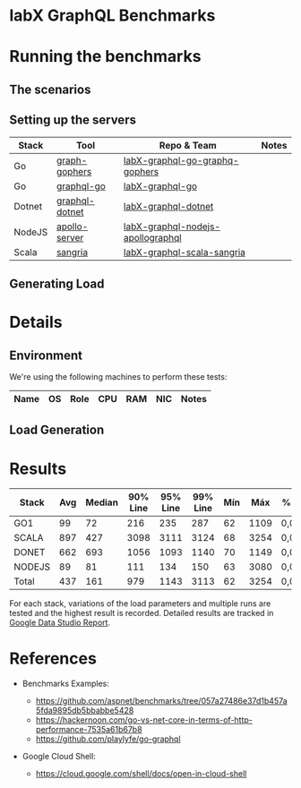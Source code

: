 # labX GraphQL Benchmarks

# Running the benchmarks

## The scenarios

## Setting up the servers

| Stack | Tool | Repo & Team | Notes |
| ----- | ---- | --------- | ----- |
| Go | [graph-gophers](https://github.com/graph-gophers/graphql-go) | [labX-graphql-go-graphq-gophers](https://github.com/travelgateX/labX-graphql-go-graphq-gophers) |  |
| Go | [graphql-go](https://github.com/graphql-go/graphql) | [labX-graphql-go](https://github.com/travelgateX/labX-graphql-go) |  |
| Dotnet | [graphql-dotnet](https://github.com/graphql-dotnet/graphql-dotnet) | [labX-graphql-dotnet](https://github.com/travelgateX/labX-graphql-dotnet) |  |
| NodeJS | [apollo-server](https://github.com/apollographql/apollo-server) | [labX-graphql-nodejs-apollographql](https://github.com/travelgateX/labX-graphql-nodejs-apollographql) |  |
| Scala | [sangria](https://github.com/sangria-graphql/sangria) | [labX-graphql-scala-sangria](https://github.com/travelgateX/labX-graphql-scala-sangria) |  |



## Generating Load

# Details

## Environment
We're using the following machines to perform these tests:

| Name | OS | Role | CPU | RAM | NIC | Notes |
| ---- | --- | ---- | --- | --- | --- | ----- |

## Load Generation

# Results

| Stack | Avg | Median | 90% Line | 95% Line | 99% Line | Mín | Máx | % Error | Rendimiento | Kb/sec | Sent KB/sec |
| -------- | ----- | ------- | -------- | -------- | -------- | --- | --- | ------- | ----------- | ------ | ----------- |
| GO1 | 99 | 72 | 216 | 235 | 287 | 62 | 1109 | 0,000% | 474 | 83381 | 93,67 | 183,63 |
| SCALA | 897 | 427 | 3098 | 3111 | 3124 | 68 | 3254 | 0,000% | 206 | 10058 | 44,48 | 80,11 |
| DONET | 662 | 693 | 1056 | 1093 | 1140 | 70 | 1149 | 0,000% | 400,00000 | 89,84 | 155,86 |
| NODEJS | 89 | 81 | 111 | 134 | 150 | 63 | 3080 | 0,000% | 263,01946 | 96,58 | 100,69 |
| Total | 437 | 161 | 979 | 1143 | 3113 | 62 | 3254 | 0,000% | 734 | 34918 | 184,48 | 284 , 17 |



For each stack, variations of the load parameters and multiple runs are tested and the highest result is recorded. Detailed results are tracked in [Google Data Studio Report](https://datastudio.google.com/open/1BBri6dUq1yHW8wgF5_1XbWmw8L6fMsqp).



# References

* Benchmarks Examples:

  * https://github.com/aspnet/benchmarks/tree/057a27486e37d1b457a5fda9895db5bbabbe5428
  * https://hackernoon.com/go-vs-net-core-in-terms-of-http-performance-7535a61b67b8
  * https://github.com/playlyfe/go-graphql

* Google Cloud Shell:
  * https://cloud.google.com/shell/docs/open-in-cloud-shell
